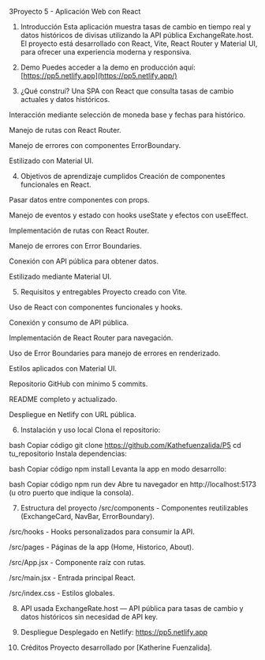 3Proyecto 5 - Aplicación Web con React
1. Introducción
Esta aplicación muestra tasas de cambio en tiempo real y datos históricos de divisas utilizando la API pública ExchangeRate.host. El proyecto está desarrollado con React, Vite, React Router y Material UI, para ofrecer una experiencia moderna y responsiva.

2. Demo
Puedes acceder a la demo en producción aquí:
[https://pp5.netlify.app](https://pp5.netlify.app/)

3. ¿Qué construí?
Una SPA con React que consulta tasas de cambio actuales y datos históricos.

Interacción mediante selección de moneda base y fechas para histórico.

Manejo de rutas con React Router.

Manejo de errores con componentes ErrorBoundary.

Estilizado con Material UI.

4. Objetivos de aprendizaje cumplidos
Creación de componentes funcionales en React.

Pasar datos entre componentes con props.

Manejo de eventos y estado con hooks useState y efectos con useEffect.

Implementación de rutas con React Router.

Manejo de errores con Error Boundaries.

Conexión con API pública para obtener datos.

Estilizado mediante Material UI.

5. Requisitos y entregables
Proyecto creado con Vite.

Uso de React con componentes funcionales y hooks.

Conexión y consumo de API pública.

Implementación de React Router para navegación.

Uso de Error Boundaries para manejo de errores en renderizado.

Estilos aplicados con Material UI.

Repositorio GitHub con mínimo 5 commits.

README completo y actualizado.

Despliegue en Netlify con URL pública.

6. Instalación y uso local
Clona el repositorio:

bash
Copiar código
git clone https://github.com/Kathefuenzalida/P5
cd tu_repositorio
Instala dependencias:

bash
Copiar código
npm install
Levanta la app en modo desarrollo: 

bash
Copiar código
npm run dev
Abre tu navegador en http://localhost:5173 (u otro puerto que indique la consola).

7. Estructura del proyecto
/src/components - Componentes reutilizables (ExchangeCard, NavBar, ErrorBoundary).

/src/hooks - Hooks personalizados para consumir la API.

/src/pages - Páginas de la app (Home, Historico, About).

/src/App.jsx - Componente raíz con rutas.

/src/main.jsx - Entrada principal React.

/src/index.css - Estilos globales.

8. API usada
ExchangeRate.host — API pública para tasas de cambio y datos históricos sin necesidad de API key.

9. Despliegue
Desplegado en Netlify: https://pp5.netlify.app

10. Créditos
Proyecto desarrollado por [Katherine Fuenzalida].
